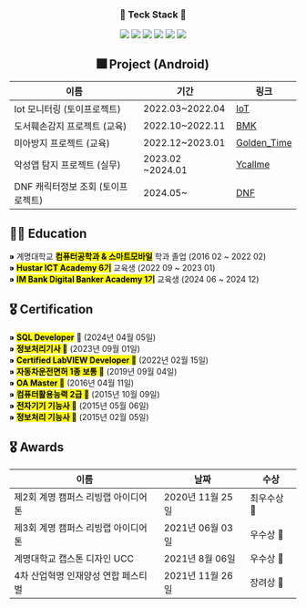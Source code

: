 <div align="center">
<h3 align="center"> 📌 Teck Stack 📌</h3>
  <span> <img src = "https://img.shields.io/badge/Java-007396?&logo=java&logoColor=white"> <img src = "https://img.shields.io/badge/Kotlin-4A148C?logo=Kotlin&logoColor=7F52FF"> <img src="https://img.shields.io/badge/Python-3776AB?style=flat-square&logo=Python&logoColor=white"/>
 <img src="https://img.shields.io/badge/Spring-6DB33F?style=flat-square&logo=Spring&logoColor=white"/> <img src="https://img.shields.io/badge/Android Studio-3DDC84?style=flat-square&logo=Android Studio&logoColor=white"/>  <img src = "https://img.shields.io/badge/DataBase-MySQL-blue?logo=MySQL&logoColor=blue"> 


## 🎆 Project (Android)
| 이름       | 기간      | 링크              |
|------------|-----------|-------------------|
| Iot 모니터링 (토이프로젝트)     | 2022.03~2022.04    | [IoT](https://github.com/cho123456789/IoT_Monitoring-Android/blob/master/README.md) | 
| 도서훼손감지 프로젝트 (교육)    | 2022.10~2022.11    | [BMK](https://github.com/cho123456789/Hustar-BMK-Android) |
| 미아방지 프로젝트  (교육)  | 2022.12~2023.01   | [Golden_Time](https://github.com/cho123456789/Hustar6_Golden_Time)    |
| 악성앱 탐지 프로젝트 (실무)  | 2023.02 ~2024.01   | [Ycallme](https://play.google.com/store/search?q=%EC%99%80%EC%9D%B4%EC%BD%9C%EB%AF%B8&c=apps)    |
| DNF 캐릭터정보 조회 (토이프로젝트)   | 2024.05~   | [DNF](https://github.com/cho123456789/NeopleProject/tree/clean_%EC%95%84%ED%82%A4%ED%85%8D%EC%B3%90)    |


<div align="left">

## 👩‍🎓 Education

⁍ 계명대학교 <mark><b>컴퓨터공학과 & 스마트모바일</b></mark> 학과 졸업 (2016 02 ~ 2022 02) <br>
⁍ <mark><b>Hustar ICT Academy 6기</b></mark> 교육생 (2022 09 ~ 2023 01) <br>
⁍ <mark><b>IM Bank Digital Banker Academy 1기</b></mark> 교육생 (2024 06 ~ 2024 12) <br>

</div>

<div align="left">

 ## 🎖 Certification 
 
⁍ <mark><b>SQL Developer</b></mark> 🏅 (2024년 04월 05일)<br> 
⁍ <mark><b>정보처리기사 🏅</b></mark> (2023년 09월 01일)<br>
⁍ <mark><b>Certified LabVIEW Developer 🏅</b></mark> (2022년 02월 15일)<br>
⁍ <mark><b>자동차운전면허 1종 보통 🚗</b></mark> (2019년 09월 04일)<br>
⁍ <mark><b>OA Master 🏅</b></mark> (2016년 04월 11일)<br>
⁍ <mark><b>컴퓨터활용능력 2급 🥈</b></mark> (2015년 10월 09일)<br>
⁍ <mark><b>전자기기 기능사 🥈</b></mark> (2015년 05월 06일)<br>
⁍ <mark><b>정보처리 기능사 🥈</b></mark> (2015년 02월 05일)<br>

</div>

<div align="left">
  
 ## 🎖 Awards
 
| **이름**                                         | **날짜**          | **수상**   |
|-------------------------------------------------|------------------|------------|
| 제2회 계명 캠퍼스 리빙랩 아이디어톤               | 2020년 11월 25일 | 최우수상 🏅  | 
| 제3회 계명 캠퍼스 리빙랩 아이디어톤               | 2021년 06월 03일 | 우수상 🥈   |
| 계명대학교 캡스톤 디자인 UCC                     | 2021년 8월 06일  | 우수상 🥈   |
| 4차 산업혁명 인재양성 연합 페스티벌              | 2021년 11월 26일 | 장려상 🥉   |

</div>
